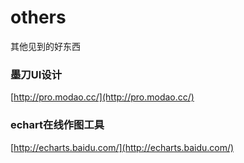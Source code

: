 # others
其他见到的好东西  
### 墨刀UI设计  
[http://pro.modao.cc/](http://pro.modao.cc/)    
### echart在线作图工具  
[http://echarts.baidu.com/](http://echarts.baidu.com/)
